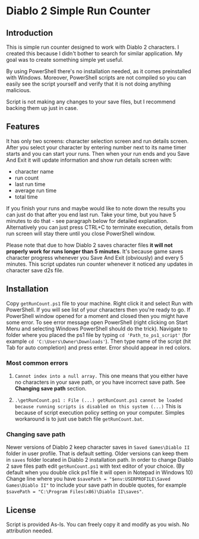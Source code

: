 # Diablo 2 Simple Run Counter

## Introduction

This is simple run counter designed to work with Diablo 2 characters. I created this because I didn't bother to search for similar application. My goal was to create something simple yet useful.

By using PowerShell there's no installation needed, as it comes preinstalled with Windows. Moreover, PowerShell scripts are not compiled so you can easily see the script yourself and verify that it is not doing anything malicious.  

Script is not making any changes to your save files, but I recommend backing them up just in case.

## Features

It has only two screens: character selection screen and run details screen. After you select your character by entering number next to its name timer starts and you can start your runs. Then when your run ends and you Save And Exit it will update information and show run details screen with:

- character name
- run count
- last run time
- average run time
- total time

If you finish your runs and maybe would like to note down the results you can just do that after you end last run. Take your time, but you have 5 minutes to do that - see paragraph below for detailed explanation. Alternatively you can just press CTRL+C to terminate execution, details from run screen will stay there until you close PowerShell window. 

Please note that due to how Diablo 2 saves character files **it will not properly work for runs longer than 5 minutes**. It's because game saves character progress whenever you Save And Exit (obviously) and every 5 minutes. This script updates run counter whenever it noticed any updates in character save d2s file.

## Installation

Copy `getRunCount.ps1` file to your machine. Right click it and select Run with PowerShell. If you will see list of your characters then you're ready to go.
If PowerShell window opened for a moment and closed then you might have some error. To see error message open PowerShell (right clicking on Start Menu and selecting Windows PowerShell should do the trick). Navigate to folder where you placed the ps1 file by typing `cd 'Path_to_ps1_script'` (for example `cd 'C:\Users\Owner\Downloads'`). Then type name of the script (hit Tab for auto completion) and press enter. Error should appear in red colors.

### Most common errors
1) `Cannot index into a null array.`
This one means that you either have no characters in your save path, or you have incorrect save path. See **Changing save path** section. 

2) `.\getRunCount.ps1 : File (...) getRunCount.ps1 cannot be loaded
because running scripts is disabled on this system (...)`
This is because of script execution policy setting on your computer. Simples workaround is to just use batch file `getRunCount.bat`.

### Changing save path
Newer versions of Diablo 2 keep character saves in `Saved Games\Diablo II` folder in user profile. That is default setting. Older versions can keep them in `saves` folder located in Diablo 2 installation path.
In order to change Diablo 2 save files path edit `getRunCount.ps1` with text editor of your choice. (By default when you double click ps1 file it will open in Notepad in Windows 10) Change line where you have `$savePath = "$env:USERPROFILE\Saved Games\Diablo II"` to include your save path in double quotes, for example `$savePath = "C:\Program Files(x86)\Diablo II\saves"`.

## License
Script is provided As-Is. You can freely copy it and modify as you wish. No attribution needed.